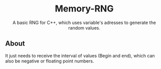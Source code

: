 <h1 align="center">Memory-RNG</h1>

<p align="center">A basic RNG for C++, which uses variable's adresses to generate the random values.</p>

<h2>About</h2>
<p>It just needs to receive the interval of values (Begin and end), which can also be negative or floating point numbers.</p>
